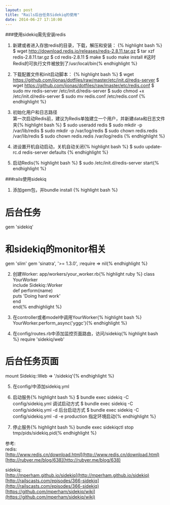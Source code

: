 ```yaml
---
layout: post
title: "Rails后台任务Sidekiq的使用"
date: 2014-06-27 17:10:00
---
```


###使用sidekiq需先安装redis 

1. 新建或者进入存放redis的目录，下载，解压和安装： {% highlight bash %}
$ wget http://download.redis.io/releases/redis-2.8.11.tar.gz
$ tar xzf redis-2.8.11.tar.gz
$ cd redis-2.8.11
$ make
$ sudo make install   #这时Redis的可执行文件被放到了/usr/local/bin{% endhighlight %}

2. 下载配置文件和init启动脚本： {% highlight bash %}
$ wget https://github.com/ijonas/dotfiles/raw/master/etc/init.d/redis-server
$ wget https://github.com/ijonas/dotfiles/raw/master/etc/redis.conf
$ sudo mv redis-server /etc/init.d/redis-server
$ sudo chmod +x /etc/init.d/redis-server
$ sudo mv redis.conf /etc/redis.conf
{% endhighlight %}

3. 初始化用户和日志路径  
第一次启动Redis前，建议为Redis单独建立一个用户，并新建data和日志文件夹{% highlight bash %}
$ sudo useradd redis
$ sudo mkdir -p /var/lib/redis
$ sudo mkdir -p /var/log/redis
$ sudo chown redis.redis /var/lib/redis
$ sudo chown redis.redis /var/log/redis
{% endhighlight %}  

4. 进设置开机自动启动，关机自动关闭{% highlight bash %}
$ sudo update-rc.d redis-server defaults
{% endhighlight %}

5. 启动Redis{% highlight bash %} $ sudo /etc/init.d/redis-server start{% endhighlight %}


###rails使用sidekiq 
1. 添加gem包，并bundle install {% highlight bash %}
# 后台任务
gem 'sidekiq'
# 和sidekiq的monitor相关
gem 'slim'
gem 'sinatra', '>= 1.3.0', :require => nil{% endhighlight %}

2. 创建Worker: app/workers/your_worker.rb{% highlight ruby %}
class YourWorker  
  include Sidekiq::Worker  
  def perform(name)  
    puts 'Doing hard work'   
  end  
end{% endhighlight %}  

3. 在controller或者model中调用YourWorker{% highlight bash %}
YourWorker.perform_async('yggc'){% endhighlight %}

4. 在config/routes.rb中添加监控页面路由，访问/sidekiq{% highlight bash %} 
require 'sidekiq/web'
# 后台任务页面
mount Sidekiq::Web => '/sidekiq'{% endhighlight %}

5. 在config/中添加sidekiq.yml

6. 启动服务{% highlight bash %}
$ bundle exec sidekiq -C config/sidekiq.yml 调试启动方式
$ bundle exec sidekiq -C config/sidekiq.yml -d 后台启动方式
$ bundle exec sidekiq -C config/sidekiq.yml -d -e production 指定环境启动{% endhighlight %}

7. 停止服务{% highlight bash %}
bundle exec sidekiqctl stop tmp/pids/sidekiq.pid{% endhighlight %}

参考:  
redis:  
[http://www.redis.cn/download.html](http://www.redis.cn/download.html)  
[http://rubyer.me/blog/638](http://rubyer.me/blog/638)  

sidekiq:  
[http://mperham.github.io/sidekiq](http://mperham.github.io/sidekiq) 
[http://railscasts.com/episodes/366-sidekiq](http://railscasts.com/episodes/366-sidekiq) 
[https://github.com/mperham/sidekiq/wiki](https://github.com/mperham/sidekiq/wiki) 


